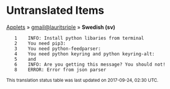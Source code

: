 # Untranslated Items
[Applets](../../../README.md) &#187; [gmail@lauritsriple](../README.md) &#187; **Swedish (sv)**

       1	INFO: Install python libaries from terminal
       2	You need pip3:
       3	You need python-feedparser:
       4	You need python keyring and python keyring-alt:
       5	and
       6	INFO: Are you getting this message? You should not!
       8	ERROR: Error from json parser

<sup>This translation status table was last updated on 2017-09-24, 02:30 UTC.</sup>
